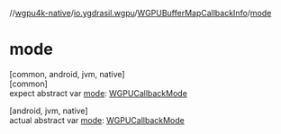 //[wgpu4k-native](../../../index.md)/[io.ygdrasil.wgpu](../index.md)/[WGPUBufferMapCallbackInfo](index.md)/[mode](mode.md)

# mode

[common, android, jvm, native]\
[common]\
expect abstract var [mode](mode.md): [WGPUCallbackMode](../-w-g-p-u-callback-mode/index.md)

[android, jvm, native]\
actual abstract var [mode](mode.md): [WGPUCallbackMode](../-w-g-p-u-callback-mode/index.md)